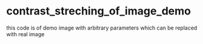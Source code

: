 # contrast_streching_of_image_demo
this code is of demo image with arbitrary parameters which can be replaced with real image 
